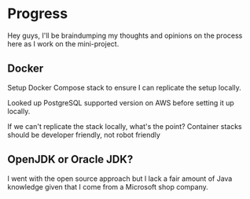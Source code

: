 # Progress

Hey guys, I'll be braindumping my thoughts and opinions on the process here as I work on the mini-project.

## Docker

Setup Docker Compose stack to ensure I can replicate the setup locally.

Looked up PostgreSQL supported version on AWS before setting it up locally.

If we can't replicate the stack locally, what's the point? Container stacks should be developer friendly, not robot friendly

## OpenJDK or Oracle JDK?

I went with the open source approach but I lack a fair amount of Java knowledge given that I come from a Microsoft shop company.
